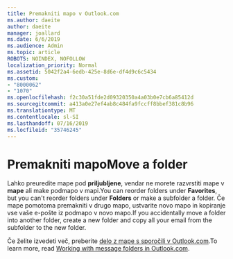 ```yaml
---
title: Premakniti mapo v Outlook.com
ms.author: daeite
author: daeite
manager: joallard
ms.date: 6/6/2019
ms.audience: Admin
ms.topic: article
ROBOTS: NOINDEX, NOFOLLOW
localization_priority: Normal
ms.assetid: 5042f2a4-6edb-425e-8d6e-df4d9c6c5434
ms.custom:
- "8000062"
- "1070"
ms.openlocfilehash: f2c30a51fde2d09320350a4a03b0e7cb6a85412d
ms.sourcegitcommit: a413a0e27ef4ab8c484fa9fccff8bbef381c8b96
ms.translationtype: MT
ms.contentlocale: sl-SI
ms.lasthandoff: 07/16/2019
ms.locfileid: "35746245"
---
```

# <a name="move-a-folder"></a><span data-ttu-id="254a5-102">Premakniti mapo</span><span class="sxs-lookup"><span data-stu-id="254a5-102">Move a folder</span></span>

<span data-ttu-id="254a5-103">Lahko preuredite mape pod **priljubljene**, vendar ne morete razvrstiti mape v **mape** ali make podmapo v mapi.</span><span class="sxs-lookup"><span data-stu-id="254a5-103">You can reorder folders under **Favorites**, but you can't reorder folders under **Folders** or make a subfolder a folder.</span></span> <span data-ttu-id="254a5-104">Če mape pomotoma premakniti v drugo mapo, ustvarite novo mapo in kopiranje vse vaše e-pošte iz podmapo v novo mapo.</span><span class="sxs-lookup"><span data-stu-id="254a5-104">If you accidentally move a folder into another folder, create a new folder and copy all your email from the subfolder to the new folder.</span></span>
  
<span data-ttu-id="254a5-105">Če želite izvedeti več, preberite [delo z mape s sporočili v Outlook.com](https://support.office.com/article/6bb0723a-f39f-4a8d-bb3f-fab5dcc2510a?wt.mc_id=Office_Outlook_com_Alchemy).</span><span class="sxs-lookup"><span data-stu-id="254a5-105">To learn more, read [Working with message folders in Outlook.com](https://support.office.com/article/6bb0723a-f39f-4a8d-bb3f-fab5dcc2510a?wt.mc_id=Office_Outlook_com_Alchemy).</span></span>